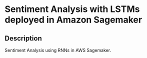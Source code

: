 
# Sentiment Analysis with LSTMs deployed in Amazon Sagemaker

## Description

Sentiment Analysis using RNNs in AWS Sagemaker.

